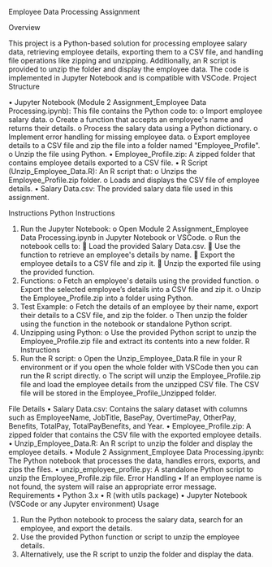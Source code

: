 Employee Data Processing Assignment

Overview

This project is a Python-based solution for processing employee salary data, retrieving employee details, exporting them to a CSV file, and handling file operations like zipping and unzipping. Additionally, an R script is provided to unzip the folder and display the employee data. The code is implemented in Jupyter Notebook and is compatible with VSCode.
Project Structure

•	Jupyter Notebook (Module 2 Assignment_Employee Data Processing.ipynb): This file contains the Python code to:
    o	Import employee salary data.
    o	Create a function that accepts an employee's name and returns their details.
    o	Process the salary data using a Python dictionary.
    o	Implement error handling for missing employee data.
    o	Export employee details to a CSV file and zip the file into a folder named "Employee_Profile".
    o	Unzip the file using Python.
•	Employee_Profile.zip: A zipped folder that contains employee details exported to a CSV file.
•	R Script (Unzip_Employee_Data.R): An R script that:
    o	Unzips the Employee_Profile.zip folder.
    o	Loads and displays the CSV file of employee details.
•	Salary Data.csv: The provided salary data file used in this assignment.

Instructions
Python Instructions
1.	Run the Jupyter Notebook:
    o	Open Module 2 Assignment_Employee Data Processing.ipynb in Jupyter Notebook or VSCode.
    o	Run the notebook cells to:
        	Load the provided Salary Data.csv.
        	Use the function to retrieve an employee's details by name.
        	Export the employee details to a CSV file and zip it.
        	Unzip the exported file using the provided function.
2.	Functions:
    o	Fetch an employee's details using the provided function.
    o	Export the selected employee’s details into a CSV file and zip it.
    o	Unzip the Employee_Profile.zip into a folder using Python.
3.	Test Example:
    o	Fetch the details of an employee by their name, export their details to a CSV file, and zip the folder.
    o	Then unzip the folder using the function in the notebook or standalone Python script.
4.	Unzipping using Python:
    o	Use the provided Python script to unzip the Employee_Profile.zip file and extract its contents into a new folder.
R Instructions
1.	Run the R script:
    o	Open the Unzip_Employee_Data.R file in your R environment or if you open the whole folder with VSCode then you can run the R script directly.
    o	The script will unzip the Employee_Profile.zip file and load the employee details from the unzipped CSV file.
The CSV file will be stored in the Employee_Profile_Unzipped folder.

File Details
•	Salary Data.csv: Contains the salary dataset with columns such as EmployeeName, JobTitle, BasePay, OvertimePay, OtherPay, Benefits, TotalPay, TotalPayBenefits, and Year.
•	Employee_Profile.zip: A zipped folder that contains the CSV file with the exported employee details.
•	Unzip_Employee_Data.R: An R script to unzip the folder and display the employee details.
•	Module 2 Assignment_Employee Data Processing.ipynb: The Python notebook that processes the data, handles errors, exports, and zips the files.
•	unzip_employee_profile.py: A standalone Python script to unzip the Employee_Profile.zip file.
Error Handling
•	If an employee name is not found, the system will raise an appropriate error message.
Requirements
•	Python 3.x
•	R (with utils package)
•	Jupyter Notebook (VSCode or any Jupyter environment)
Usage
1.	Run the Python notebook to process the salary data, search for an employee, and export the details.
2.	Use the provided Python function or script to unzip the employee details.
3.	Alternatively, use the R script to unzip the folder and display the data.
